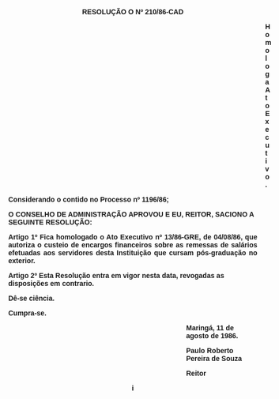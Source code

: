 <BODY>

<B><FONT FACE="Arial"><P ALIGN="CENTER">RESOLU&Ccedil;&Atilde;O O Nº 210/86-CAD</P><DIR>
<DIR>
<DIR>
<DIR>
<DIR>
<DIR>
<DIR>
<DIR>
<DIR>
<DIR>
<DIR>
<DIR>
<DIR>

</B><P>Homologa Ato Executivo. </P></DIR>
</DIR>
</DIR>
</DIR>
</DIR>
</DIR>
</DIR>
</DIR>
</DIR>
</DIR>
</DIR>
</DIR>
</DIR>

<P>Considerando o contido no Processo nº 1196/86;</P>

<B><P>O CONSELHO DE ADMINISTRA&Ccedil;&Atilde;O APROVOU E EU, REITOR, SACIONO A SEGUINTE RESOLU&Ccedil;&Atilde;O:</P>
<P ALIGN="JUSTIFY">Artigo 1º</B>  Fica homologado o Ato Executivo nº 13/86-GRE, de 04/08/86, que autoriza o custeio de encargos financeiros sobre as remessas de sal&aacute;rios efetuadas aos servidores desta Institui&ccedil;&atilde;o que cursam p&oacute;s-gradua&ccedil;&atilde;o no exterior.</P>
<B><P>Artigo 2º</B>  Esta Resolu&ccedil;&atilde;o entra em vigor nesta data, revogadas as disposi&ccedil;&otilde;es em contrario.</P>
<P ALIGN="CENTER"></P>
<P>D&ecirc;-se ci&ecirc;ncia.</P>
<P>Cumpra-se.</P>
<DIR>
<DIR>
<DIR>
<DIR>
<DIR>
<DIR>
<DIR>
<DIR>
<DIR>

<P>Maring&aacute;, 11 de agosto de 1986.</P>
<P>Paulo Roberto Pereira de Souza </P>
<P>Reitor </P>
</DIR>
</DIR>
</DIR>
</DIR>
</DIR>
</DIR>
</DIR>
</DIR>
</DIR>

<P ALIGN="CENTER">i</P>
</FONT></BODY>
